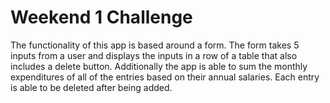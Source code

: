 # Weekend 1 Challenge   

The functionality of this app is based around a form. The form takes 5 inputs from a user and displays the inputs in a row of a table that also includes a delete button. Additionally the app is able to sum the monthly expenditures of all of the entries based on their annual salaries. Each entry is able to be deleted after being added. 
